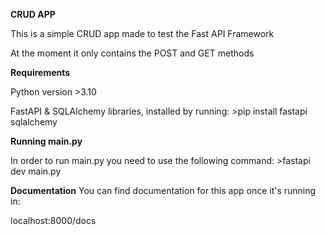 **CRUD APP**

This is a simple CRUD app made to test the Fast API Framework

At the moment it only contains the POST and GET methods

**Requirements**

Python version >3.10

FastAPI & SQLAlchemy libraries, installed by running:
    >pip install fastapi sqlalchemy

**Running main.py**

In order to run main.py you need to use the following command:
    >fastapi dev main.py

**Documentation**
You can find documentation for this app once it's running in:

localhost:8000/docs
